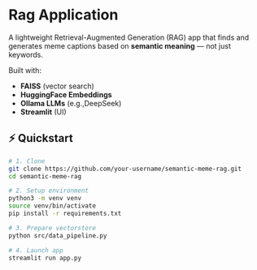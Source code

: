 

# Rag Application 
A lightweight Retrieval-Augmented Generation (RAG) app that finds and generates meme captions based on **semantic meaning** — not just keywords.

Built with:
- **FAISS** (vector search)
- **HuggingFace Embeddings**
- **Ollama LLMs** (e.g.,DeepSeek)
- **Streamlit** (UI)


## ⚡ Quickstart

```bash
# 1. Clone
git clone https://github.com/your-username/semantic-meme-rag.git
cd semantic-meme-rag

# 2. Setup environment
python3 -m venv venv
source venv/bin/activate
pip install -r requirements.txt

# 3. Prepare vectorstore
python src/data_pipeline.py

# 4. Launch app
streamlit run app.py
```
